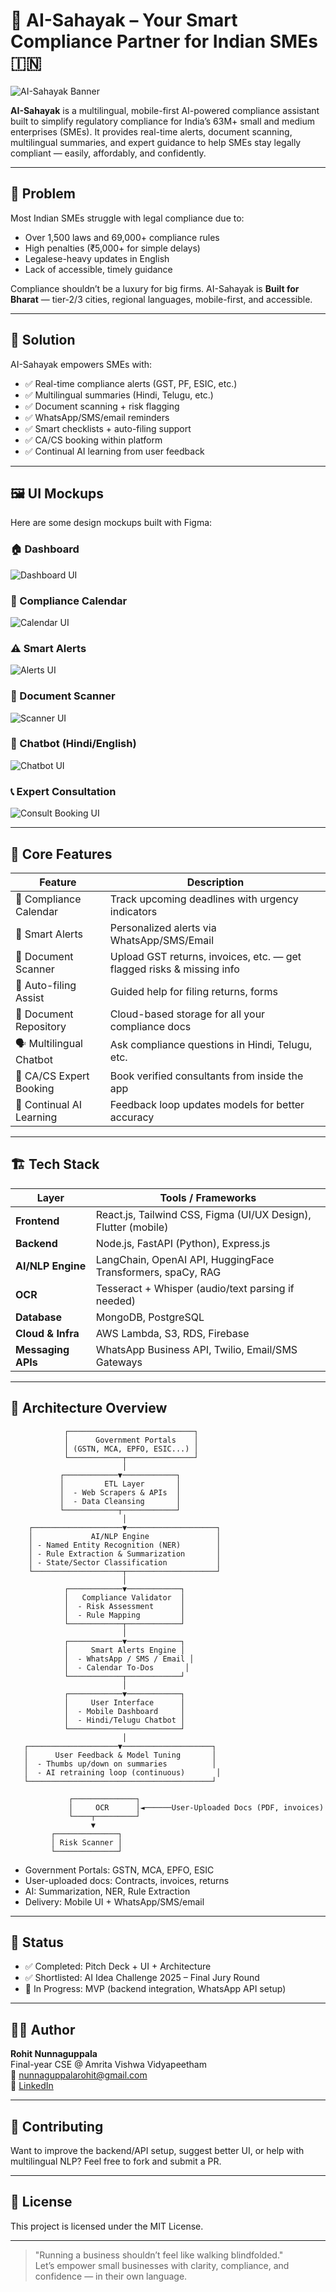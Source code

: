# 🤖 AI-Sahayak – Your Smart Compliance Partner for Indian SMEs 🇮🇳

![AI-Sahayak Banner](./assets/banner.png)

**AI-Sahayak** is a multilingual, mobile-first AI-powered compliance assistant built to simplify regulatory compliance for India’s 63M+ small and medium enterprises (SMEs). It provides real-time alerts, document scanning, multilingual summaries, and expert guidance to help SMEs stay legally compliant — easily, affordably, and confidently.

---

## 📌 Problem

Most Indian SMEs struggle with legal compliance due to:
- Over 1,500 laws and 69,000+ compliance rules
- High penalties (₹5,000+ for simple delays)
- Legalese-heavy updates in English
- Lack of accessible, timely guidance

Compliance shouldn’t be a luxury for big firms. AI-Sahayak is **Built for Bharat** — tier-2/3 cities, regional languages, mobile-first, and accessible.

---

## 🚀 Solution

AI-Sahayak empowers SMEs with:

- ✅ Real-time compliance alerts (GST, PF, ESIC, etc.)
- ✅ Multilingual summaries (Hindi, Telugu, etc.)
- ✅ Document scanning + risk flagging
- ✅ WhatsApp/SMS/email reminders
- ✅ Smart checklists + auto-filing support
- ✅ CA/CS booking within platform
- ✅ Continual AI learning from user feedback

---

## 🖼️ UI Mockups

Here are some design mockups built with Figma:

### 🏠 Dashboard

![Dashboard UI](./assets/ui-dashboard.png)

### 📅 Compliance Calendar

![Calendar UI](./assets/ui-calendar.png)

### ⚠️ Smart Alerts

![Alerts UI](./assets/ui-alerts.png)

### 📄 Document Scanner

![Scanner UI](./assets/ui-scanner.png)

### 🧠 Chatbot (Hindi/English)

![Chatbot UI](./assets/ui-chatbot.png)

### 📞 Expert Consultation

![Consult Booking UI](./assets/ui-expert-booking.png)

---

## 🧩 Core Features

| Feature                     | Description                                                              |
|----------------------------|--------------------------------------------------------------------------|
| 📅 Compliance Calendar     | Track upcoming deadlines with urgency indicators                         |
| 🔔 Smart Alerts            | Personalized alerts via WhatsApp/SMS/Email                               |
| 📄 Document Scanner        | Upload GST returns, invoices, etc. — get flagged risks & missing info    |
| 🧠 Auto-filing Assist      | Guided help for filing returns, forms                                    |
| 📁 Document Repository     | Cloud-based storage for all your compliance docs                         |
| 🗣️ Multilingual Chatbot    | Ask compliance questions in Hindi, Telugu, etc.                          |
| 🎯 CA/CS Expert Booking    | Book verified consultants from inside the app                            |
| 🧠 Continual AI Learning   | Feedback loop updates models for better accuracy                         |

---

## 🏗️ Tech Stack

| Layer              | Tools / Frameworks                                           |
|-------------------|--------------------------------------------------------------|
| **Frontend**       | React.js, Tailwind CSS, Figma (UI/UX Design), Flutter (mobile) |
| **Backend**        | Node.js, FastAPI (Python), Express.js                        |
| **AI/NLP Engine**  | LangChain, OpenAI API, HuggingFace Transformers, spaCy, RAG |
| **OCR**            | Tesseract + Whisper (audio/text parsing if needed)          |
| **Database**       | MongoDB, PostgreSQL                                          |
| **Cloud & Infra**  | AWS Lambda, S3, RDS, Firebase                                |
| **Messaging APIs** | WhatsApp Business API, Twilio, Email/SMS Gateways           |

---

## 🧠 Architecture Overview

                ┌────────────────────────────┐
                │      Government Portals    │
                │ (GSTN, MCA, EPFO, ESIC...) │
                └────────────┬───────────────┘
                             │
               ┌────────────▼────────────┐
               │         ETL Layer       │
               │  - Web Scrapers & APIs  │
               │  - Data Cleansing       │
               └────────────┬────────────┘
                             │
        ┌────────────────────▼────────────────────┐
        │             AI/NLP Engine               │
        │ - Named Entity Recognition (NER)        │
        │ - Rule Extraction & Summarization       │
        │ - State/Sector Classification           │
        └────────────────────┬────────────────────┘
                             │
                ┌────────────▼────────────┐
                │   Compliance Validator  │
                │  - Risk Assessment      │
                │  - Rule Mapping         │
                └────────────┬────────────┘
                             │
                ┌────────────▼────────────┐
                │     Smart Alerts Engine │
                │  - WhatsApp / SMS / Email │
                │  - Calendar To-Dos       │
                └────────────┬────────────┘
                             │
                ┌────────────▼────────────┐
                │     User Interface      │
                │  - Mobile Dashboard     │
                │  - Hindi/Telugu Chatbot │
                └─────────────────────────┘
                             │
       ┌────────────────────▼────────────────────┐
       │      User Feedback & Model Tuning       │
       │  - Thumbs up/down on summaries          │
       │  - AI retraining loop (continuous)       │
       └─────────────────────────────────────────┘

                 ┌──────────────┐
                 │     OCR      │◄──────User-Uploaded Docs (PDF, invoices)
                 └────┬─────────┘
                      ▼
             ┌──────────────┐
             │ Risk Scanner │
             └──────────────┘


- Government Portals: GSTN, MCA, EPFO, ESIC
- User-uploaded docs: Contracts, invoices, returns
- AI: Summarization, NER, Rule Extraction
- Delivery: Mobile UI + WhatsApp/SMS/email

---

## 🧪 Status

- ✅ Completed: Pitch Deck + UI + Architecture
- ✅ Shortlisted: AI Idea Challenge 2025 – Final Jury Round
- 🚧 In Progress: MVP (backend integration, WhatsApp API setup)

---

## 🧑‍💻 Author

**Rohit Nunnaguppala**  
Final-year CSE @ Amrita Vishwa Vidyapeetham  
📧 nunnaguppalarohit@gmail.com  
🔗 [LinkedIn](https://linkedin.com/in/rohit-nunnaguppala)

---

## 🤝 Contributing

Want to improve the backend/API setup, suggest better UI, or help with multilingual NLP?
Feel free to fork and submit a PR.

---

## 📄 License

This project is licensed under the MIT License.

---

> "Running a business shouldn’t feel like walking blindfolded."  
> Let’s empower small businesses with clarity, compliance, and confidence — in their own language.

